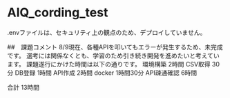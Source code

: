 # AIQ_cording_test
.envファイルは、セキュリティ上の観点のため、デプロイしていません。

##　課題コメント
8/9現在、各種APIを叩いてもエラーが発生するため、未完成です。
選考には関係なくとも、学習のため引き続き開発を進めたいと考えています。
課題遂行にかけた時間は以下の通りです。
環境構築 2時間
CSV取得 30分
DB登録 1時間
API作成 2時間
docker 1時間30分
API疎通確認 6時間

合計 13時間
